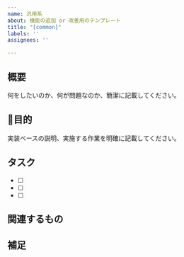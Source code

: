 ```yaml
---
name: 汎用系
about: 機能の追加 or 改善用のテンプレート
title: "[common]"
labels: ''
assignees: ''

---
```


<!-- HTML -->

## 概要
何をしたいのか、何が問題なのか、簡潔に記載してください。

## 🎯目的
<!-- 対応が必要な項目があれば列挙してください -->
実装ベースの説明、実施する作業を明確に記載してください。

## タスク
<!-- 対応が必要な項目があれば列挙してください -->
- [ ] 
- [ ] 
- [ ] 

## 関連するもの
<!-- Issue / PR、資料、URLなどがあれば記載してください -->


## 補足
<!-- 他に共有しておきたいことがあれば記載 -->
